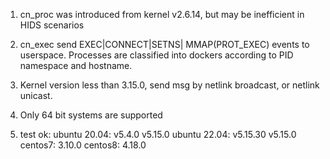 
1. cn_proc was introduced from kernel v2.6.14, but may be inefficient in HIDS scenarios 

2. cn_exec send EXEC|CONNECT|SETNS| MMAP(PROT_EXEC) events to userspace. 
   Processes are classified into dockers according to PID namespace and hostname.

3. Kernel version less than 3.15.0, send msg by netlink broadcast, or netlink unicast.

3. Only 64 bit systems are supported

4. test ok:
	ubuntu 20.04: v5.4.0 v5.15.0
	ubuntu 22.04: v5.15.30 v5.15.0
	centos7: 3.10.0
	centos8: 4.18.0
